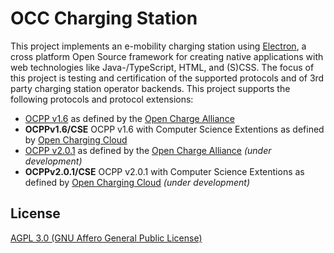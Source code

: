 # OCC Charging Station

This project implements an e-mobility charging station using [Electron](https://www.electronjs.org), a cross platform Open Source framework for creating native applications with web technologies like Java-/TypeScript, HTML, and (S)CSS. The focus of this project is testing and certification of the supported protocols and of 3rd party charging station operator backends. This project supports the following protocols and protocol extensions:

- [OCPP v1.6](https://www.openchargealliance.org/protocols/ocpp-16/) as defined by the [Open Charge Alliance](https://www.openchargealliance.org)
- **OCPPv1.6/CSE** OCPP v1.6 with Computer Science Extentions as defined by [Open Charging Cloud](https://github.com/OpenChargingCloud)
- [OCPP v2.0.1](https://www.openchargealliance.org/protocols/ocpp-201/) as defined by the [Open Charge Alliance](https://www.openchargealliance.org) *(under development)*
- **OCPPv2.0.1/CSE** OCPP v2.0.1 with Computer Science Extentions as defined by [Open Charging Cloud](https://github.com/OpenChargingCloud) *(under development)*


## License

[AGPL 3.0 (GNU Affero General Public License)](LICENSE)
